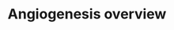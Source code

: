 ---
annotations:
- type: Pathway Ontology
  value: growth factor signaling pathway
authors:
- Helix
- MaintBot
- Susan
- MartijnVanIersel
- Egonw
- L Dupuis
description: Overview of processes involved in the development of angiogenesis in
  humans.
last-edited: 2020-06-25
organisms:
- Homo sapiens
redirect_from:
- /index.php/Pathway:WP1993
- /instance/WP1993
schema-jsonld:
- '@context': https://schema.org/
  '@id': https://wikipathways.github.io/pathways/WP1993.html
  '@type': Dataset
  creator:
    '@type': Organization
    name: WikiPathways
  description: Overview of processes involved in the development of angiogenesis in
    humans.
  keywords:
  - urokinase-plasminogen activator
  - BMX
  - PDPK1
  - TIMP2
  - NOS3
  - TEK
  - APC
  - NRP1
  - CDC42
  - PI3K
  - SLIT2
  - hypoxia
  - VEGFA
  - MAPK11
  - PRKCA
  - ROBO1
  - PTPN11
  - MMP9
  - HIF2-alpha
  - PLC-gamma
  - BAD
  - MAP2K6
  - Thrombin
  - MAP2K1
  - PLA2G1B
  - IP3
  - SOS1
  - IQGAP1
  - RAF1
  - VHL
  - MAPK8
  - FRS2
  - ERK 1/2 MAPK
  - PIK3CD
  - TIMP4
  - PLXND1
  - ROBO4
  - Dia1
  - SEMA4A
  - NCK1
  - WASP
  - MMPs
  - RAS
  - PXN
  - MAPK14
  - MMP2
  - MMP12
  - PLCG1
  - ANGPT1
  - IP2
  - DAG1
  - MAP2K4
  - GRB2
  - 'NO'
  - OH
  - PIP2
  - MAP3K7
  - STAT3
  - PHD
  - SHC1
  - FGFR1
  - ELK1
  - MAPK1
  - SHB
  - SRC
  - NADPH oxidase 2
  - SEMA3A
  - MMP14
  - PAK1
  - MTOR
  - GRB14
  - RAC1
  - Ras GAP
  - Ras
  - AKT1
  - FAK
  - GRB7
  - STAT5
  - ATF2
  - DOK2
  - FGF1
  - NOX4
  - CRK
  - PLD
  - pUb
  - PIP3
  - KDR
  license: CC0
  name: Angiogenesis overview
seo: CreativeWork
title: Angiogenesis overview
wpid: WP1993
---